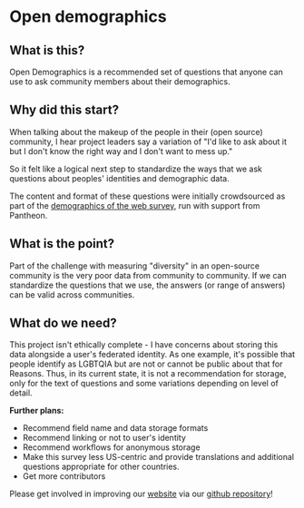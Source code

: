 # Open demographics

## What is this?
Open Demographics is a recommended set of questions that anyone can use to ask community members about their demographics.

## Why  did this start?
When talking about  the makeup of the people in their (open source) community, I hear project leaders say a variation of "I'd like to ask about it but I don't know the right way and I don't want to mess up."

So it felt like a logical next step to standardize the ways that we ask questions about peoples' identities and demographic data.  

The content and format of these questions were initially crowdsourced as part of the [demographics of the web survey](https://github.com/drupaldiversity/diversity-of-the-web), run with support from Pantheon.

## What is the point?
Part of the challenge with measuring "diversity" in an open-source community is the very poor data from community to community.  If we can standardize the questions that we use, the answers (or range of answers) can be valid across communities.

## What do we need?
This project isn't ethically complete - I have concerns about storing this data alongside a user's federated identity. As one example, it's possible that people identify as LGBTQIA but are not or cannot be public about that for  Reasons.  Thus, in its current state, it is not a recommendation for storage, only for the text of questions and some variations depending on level of detail.

**Further plans:**
- Recommend field name and data storage formats
- Recommend linking or not to user's identity
- Recommend workflows for anonymous storage
- Make this survey less US-centric and provide translations and additional questions appropriate for other countries.
- Get more contributors


Please get involved in improving our [website](https://drnikki.github.io/open-demographics/) via our [github repository](https://github.com/drnikki/open-demographics/)!
